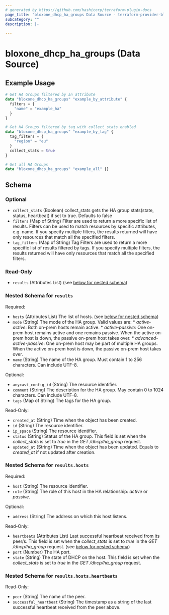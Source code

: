 ```yaml
---
# generated by https://github.com/hashicorp/terraform-plugin-docs
page_title: "bloxone_dhcp_ha_groups Data Source - terraform-provider-bloxone"
subcategory: ""
description: |-
  
---
```


# bloxone_dhcp_ha_groups (Data Source)



## Example Usage

```terraform
# Get HA Groups filtered by an attribute
data "bloxone_dhcp_ha_groups" "example_by_attribute" {
  filters = {
    "name" = "example_ha"
  }
}

# Get HA Groups filtered by tag with collect_stats enabled
data "bloxone_dhcp_ha_groups" "example_by_tag" {
  tag_filters = {
    "region" = "eu"
  }
  collect_stats = true
}

# Get all HA Groups
data "bloxone_dhcp_ha_groups" "example_all" {}
```

<!-- schema generated by tfplugindocs -->
## Schema

### Optional

- `collect_stats` (Boolean) collect_stats gets the HA group stats(state, status, heartbeat) if set to true. Defaults to false
- `filters` (Map of String) Filter are used to return a more specific list of results. Filters can be used to match resources by specific attributes, e.g. name. If you specify multiple filters, the results returned will have only resources that match all the specified filters.
- `tag_filters` (Map of String) Tag Filters are used to return a more specific list of results filtered by tags. If you specify multiple filters, the results returned will have only resources that match all the specified filters.

### Read-Only

- `results` (Attributes List) (see [below for nested schema](#nestedatt--results))

<a id="nestedatt--results"></a>
### Nested Schema for `results`

Required:

- `hosts` (Attributes List) The list of hosts. (see [below for nested schema](#nestedatt--results--hosts))
- `mode` (String) The mode of the HA group.  Valid values are: * _active-active_: Both on-prem hosts remain active. * _active-passive_: One on-prem host remains active and one remains passive. When the active on-prem host is down, the passive on-prem host takes over. * _advanced-active-passive_: One on-prem host may be part of multiple HA groups. When the active on-prem host is down, the passive on-prem host takes over.
- `name` (String) The name of the HA group. Must contain 1 to 256 characters. Can include UTF-8.

Optional:

- `anycast_config_id` (String) The resource identifier.
- `comment` (String) The description for the HA group. May contain 0 to 1024 characters. Can include UTF-8.
- `tags` (Map of String) The tags for the HA group.

Read-Only:

- `created_at` (String) Time when the object has been created.
- `id` (String) The resource identifier.
- `ip_space` (String) The resource identifier.
- `status` (String) Status of the HA group. This field is set when the _collect_stats_ is set to _true_ in the _GET_ _/dhcp/ha_group_ request.
- `updated_at` (String) Time when the object has been updated. Equals to _created_at_ if not updated after creation.

<a id="nestedatt--results--hosts"></a>
### Nested Schema for `results.hosts`

Required:

- `host` (String) The resource identifier.
- `role` (String) The role of this host in the HA relationship: _active_ or _passive_.

Optional:

- `address` (String) The address on which this host listens.

Read-Only:

- `heartbeats` (Attributes List) Last successful heartbeat received from its peer/s. This field is set when the _collect_stats_ is set to _true_ in the _GET_ _/dhcp/ha_group_ request. (see [below for nested schema](#nestedatt--results--hosts--heartbeats))
- `port` (Number) The HA port.
- `state` (String) The state of DHCP on the host. This field is set when the _collect_stats_ is set to _true_ in the _GET_ _/dhcp/ha_group_ request.

<a id="nestedatt--results--hosts--heartbeats"></a>
### Nested Schema for `results.hosts.heartbeats`

Read-Only:

- `peer` (String) The name of the peer.
- `successful_heartbeat` (String) The timestamp as a string of the last successful heartbeat received from the peer above.

